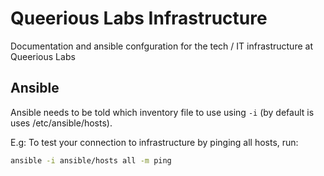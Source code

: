 # Queerious Labs Infrastructure

Documentation and ansible confguration for the tech / IT infrastructure
at Queerious Labs

## Ansible

Ansible needs to be told which inventory file to use using `-i` (by default is uses /etc/ansible/hosts).

E.g: To test your connection to infrastructure by pinging all hosts, run:

```bash
ansible -i ansible/hosts all -m ping
```